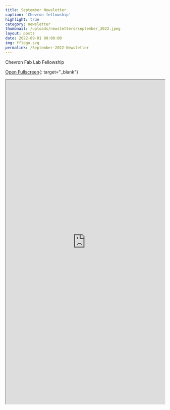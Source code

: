 ```yaml
---
title: September Newsletter
caption: 'Chevron fellowship'
highlight: true
category: newsletter
thumbnail: /uploads/newsletters/september_2022.jpeg
layout: posts
date: 2022-09-01 00:00:00
img: fflogo.svg
permalink: /September-2022-Newsletter
---
```


Chevron Fab Lab Fellowship

[Open Fullscreen](https://mailchi.mp/fabfoundation.org/fab16-call-for-workshops-4551448){: target="_blank"}

<iframe src="https://mailchi.mp/fabfoundation.org/fab16-call-for-workshops-4551448" style="max-width: 1024px; width: 100%; margin: 0 auto; height: 1024px"></iframe>
